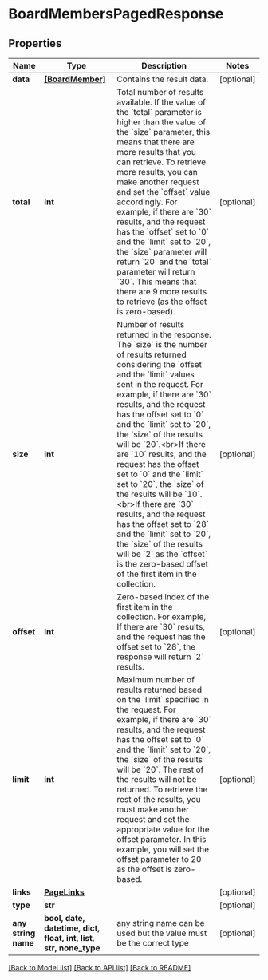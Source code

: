 # BoardMembersPagedResponse


## Properties
Name | Type | Description | Notes
------------ | ------------- | ------------- | -------------
**data** | [**[BoardMember]**](BoardMember.md) | Contains the result data. | [optional] 
**total** | **int** | Total number of results available. If the value of the &#x60;total&#x60; parameter is higher than the value of the &#x60;size&#x60; parameter, this means that there are more results that you can retrieve. To retrieve more results, you can make another request and set the &#x60;offset&#x60; value accordingly. For example, if there are &#x60;30&#x60; results, and the request has the &#x60;offset&#x60; set to &#x60;0&#x60; and the &#x60;limit&#x60; set to &#x60;20&#x60;, the &#x60;size&#x60; parameter will return &#x60;20&#x60; and the &#x60;total&#x60; parameter will return &#x60;30&#x60;. This means that there are 9 more results to retrieve (as the offset is zero-based). | [optional] 
**size** | **int** | Number of results returned in the response. The &#x60;size&#x60; is the number of results returned considering the &#x60;offset&#x60; and the &#x60;limit&#x60; values sent in the request. For example, if there are &#x60;30&#x60; results, and the request has the offset set to &#x60;0&#x60; and the &#x60;limit&#x60; set to &#x60;20&#x60;, the &#x60;size&#x60; of the results will be &#x60;20&#x60;.&lt;br&gt;If there are &#x60;10&#x60; results, and the request has the offset set to &#x60;0&#x60; and the &#x60;limit&#x60; set to &#x60;20&#x60;, the &#x60;size&#x60; of the results will be &#x60;10&#x60;.&lt;br&gt;If there are &#x60;30&#x60; results, and the request has the offset set to &#x60;28&#x60; and the &#x60;limit&#x60; set to &#x60;20&#x60;, the &#x60;size&#x60; of the results will be &#x60;2&#x60; as the &#x60;offset&#x60; is the zero-based offset of the first item in the collection. | [optional] 
**offset** | **int** | Zero-based index of the first item in the collection. For example, If there are &#x60;30&#x60; results, and the request has the offset set to &#x60;28&#x60;, the response will return &#x60;2&#x60; results. | [optional] 
**limit** | **int** | Maximum number of results returned based on the &#x60;limit&#x60; specified in the request. For example, if there are &#x60;30&#x60; results, and the request has the offset set to &#x60;0&#x60; and the &#x60;limit&#x60; set to &#x60;20&#x60;, the &#x60;size&#x60; of the results will be &#x60;20&#x60;. The rest of the results will not be returned. To retrieve the rest of the results, you must make another request and set the appropriate value for the offset parameter. In this example, you will set the offset parameter to 20 as the offset is zero-based.  | [optional] 
**links** | [**PageLinks**](PageLinks.md) |  | [optional] 
**type** | **str** |  | [optional] 
**any string name** | **bool, date, datetime, dict, float, int, list, str, none_type** | any string name can be used but the value must be the correct type | [optional]

[[Back to Model list]](../README.md#documentation-for-models) [[Back to API list]](../README.md#documentation-for-api-endpoints) [[Back to README]](../README.md)


